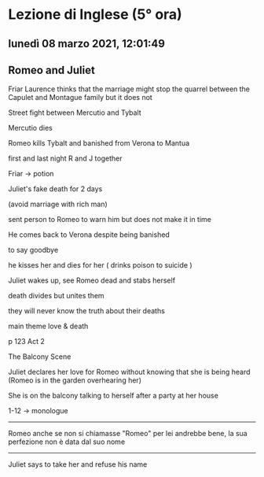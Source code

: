 # Lezione di Inglese (5° ora)

## lunedì 08 marzo 2021, 12:01:49

## Romeo and Juliet

Friar Laurence thinks that the marriage might stop the quarrel between the  Capulet and Montague family but it does not



Street fight between Mercutio and Tybalt

Mercutio dies

Romeo kills Tybalt and banished from Verona to Mantua

first and last night R and J together



Friar -> potion

Juliet's fake death for 2 days

(avoid marriage with rich man)



sent person to Romeo to warn him but does not make it in time

He comes back to Verona despite being banished

to say goodbye

he kisses her and dies for her ( drinks poison to suicide )

Juliet wakes up, see Romeo dead and stabs herself

death divides but unites them

they will never know the truth about their deaths



main theme love & death



p 123   Act 2

The Balcony Scene



Juliet declares her love for Romeo without knowing that she is being heard (Romeo is in the garden overhearing her)

She is on the balcony talking to herself after a party at her house

1-12 -> monologue

---

Romeo anche se non si chiamasse  "Romeo" per lei andrebbe bene, la sua perfezione non è data dal suo nome

---

Juliet says to take her and refuse his name